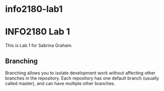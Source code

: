 # info2180-lab1

# INFO2180 Lab 1

This is Lab 1 for Sabrina Graham.

## Branching

Branching allows you to isolate development work without affecting other branches in the repository. Each repository has one default branch (usually called master), and can have multiple other branches.